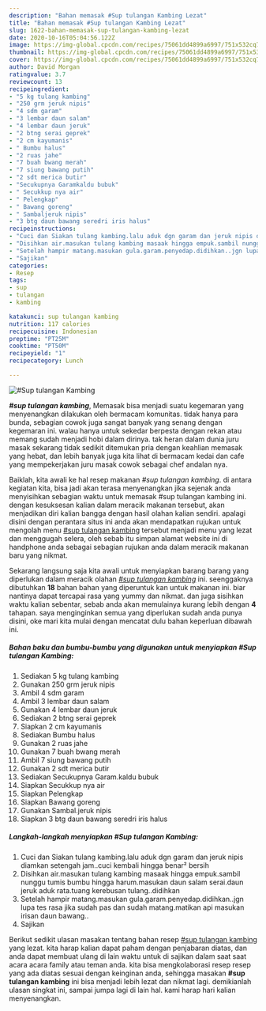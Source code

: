 ```yaml
---
description: "Bahan memasak #Sup tulangan Kambing Lezat"
title: "Bahan memasak #Sup tulangan Kambing Lezat"
slug: 1622-bahan-memasak-sup-tulangan-kambing-lezat
date: 2020-10-16T05:04:56.122Z
image: https://img-global.cpcdn.com/recipes/75061dd4899a6997/751x532cq70/sup-tulangan-kambing-foto-resep-utama.jpg
thumbnail: https://img-global.cpcdn.com/recipes/75061dd4899a6997/751x532cq70/sup-tulangan-kambing-foto-resep-utama.jpg
cover: https://img-global.cpcdn.com/recipes/75061dd4899a6997/751x532cq70/sup-tulangan-kambing-foto-resep-utama.jpg
author: David Morgan
ratingvalue: 3.7
reviewcount: 13
recipeingredient:
- "5 kg tulang kambing"
- "250 grm jeruk nipis"
- "4 sdm garam"
- "3 lembar daun salam"
- "4 lembar daun jeruk"
- "2 btng serai geprek"
- "2 cm kayumanis"
- " Bumbu halus"
- "2 ruas jahe"
- "7 buah bwang merah"
- "7 siung bawang putih"
- "2 sdt merica butir"
- "Secukupnya Garamkaldu bubuk"
- " Secukkup nya air"
- " Pelengkap"
- " Bawang goreng"
- " Sambaljeruk nipis"
- "3 btg daun bawang seredri iris halus"
recipeinstructions:
- "Cuci dan Siakan tulang kambing.lalu aduk dgn garam dan jeruk nipis diamkan setengah jam..cuci kembali hingga benar² bersih"
- "Disihkan air.masukan tulang kambing masaak hingga empuk.sambil nunggu tumis bumbu hingga harum.masukan daun salam serai.daun jeruk aduk rata.tuang kerebusan tulang..didihkan"
- "Setelah hampir matang.masukan gula.garam.penyedap.didihkan..jgn lupa tes rasa jika sudah pas dan sudah matang.matikan api masukan irisan daun bawang.."
- "Sajikan"
categories:
- Resep
tags:
- sup
- tulangan
- kambing

katakunci: sup tulangan kambing 
nutrition: 117 calories
recipecuisine: Indonesian
preptime: "PT25M"
cooktime: "PT50M"
recipeyield: "1"
recipecategory: Lunch

---
```



![#Sup tulangan Kambing](https://img-global.cpcdn.com/recipes/75061dd4899a6997/751x532cq70/sup-tulangan-kambing-foto-resep-utama.jpg)

<b><i>#sup tulangan kambing</i></b>, Memasak bisa menjadi suatu kegemaran yang menyenangkan dilakukan oleh bermacam komunitas. tidak hanya para bunda, sebagian cowok juga sangat banyak yang senang dengan kegemaran ini. walau hanya untuk sekedar berpesta dengan rekan atau memang sudah menjadi hobi dalam dirinya. tak heran dalam dunia juru masak sekarang tidak sedikit ditemukan pria dengan keahlian memasak yang hebat, dan lebih banyak juga kita lihat di bermacam kedai dan cafe yang mempekerjakan juru masak cowok sebagai chef andalan nya.

Baiklah, kita awali ke hal resep makanan <i>#sup tulangan kambing</i>. di antara kegiatan kita, bisa jadi akan terasa menyenangkan jika sejenak anda menyisihkan sebagian waktu untuk memasak #sup tulangan kambing ini. dengan kesuksesan kalian dalam meracik makanan tersebut, akan menjadikan diri kalian bangga dengan hasil olahan kalian sendiri. apalagi disini dengan perantara situs ini anda akan mendapatkan rujukan untuk mengolah menu <u>#sup tulangan kambing</u> tersebut menjadi menu yang lezat dan menggugah selera, oleh sebab itu simpan alamat website ini di handphone anda sebagai sebagian rujukan anda dalam meracik makanan baru yang nikmat.




Sekarang langsung saja kita awali untuk menyiapkan barang barang yang diperlukan dalam meracik olahan <u><i>#sup tulangan kambing</i></u> ini. seenggaknya dibutuhkan <b>18</b> bahan bahan yang diperuntuk kan untuk makanan ini. biar nantinya dapat tercapai rasa yang yummy dan nikmat. dan juga sisihkan waktu kalian sebentar, sebab anda akan memulainya kurang lebih dengan <b>4</b> tahapan. saya menginginkan semua yang diperlukan sudah anda punya disini, oke mari kita mulai dengan mencatat dulu bahan keperluan dibawah ini.

<!--inarticleads1-->

##### Bahan baku dan bumbu-bumbu yang digunakan untuk menyiapkan #Sup tulangan Kambing:

1. Sediakan 5 kg tulang kambing
1. Gunakan 250 grm jeruk nipis
1. Ambil 4 sdm garam
1. Ambil 3 lembar daun salam
1. Gunakan 4 lembar daun jeruk
1. Sediakan 2 btng serai geprek
1. Siapkan 2 cm kayumanis
1. Sediakan  Bumbu halus
1. Gunakan 2 ruas jahe
1. Gunakan 7 buah bwang merah
1. Ambil 7 siung bawang putih
1. Gunakan 2 sdt merica butir
1. Sediakan Secukupnya Garam.kaldu bubuk
1. Siapkan  Secukkup nya air
1. Siapkan  Pelengkap
1. Siapkan  Bawang goreng
1. Gunakan  Sambal.jeruk nipis
1. Siapkan 3 btg daun bawang seredri iris halus




<!--inarticleads2-->

##### Langkah-langkah menyiapkan #Sup tulangan Kambing:

1. Cuci dan Siakan tulang kambing.lalu aduk dgn garam dan jeruk nipis diamkan setengah jam..cuci kembali hingga benar² bersih
1. Disihkan air.masukan tulang kambing masaak hingga empuk.sambil nunggu tumis bumbu hingga harum.masukan daun salam serai.daun jeruk aduk rata.tuang kerebusan tulang..didihkan
1. Setelah hampir matang.masukan gula.garam.penyedap.didihkan..jgn lupa tes rasa jika sudah pas dan sudah matang.matikan api masukan irisan daun bawang..
1. Sajikan




Berikut sedikit ulasan masakan tentang bahan resep <u>#sup tulangan kambing</u> yang lezat. kita harap kalian dapat paham dengan penjabaran diatas, dan anda dapat membuat ulang di lain waktu untuk di sajikan dalam saat saat acara acara family atau teman anda. kita bisa mengkolaborasi resep resep yang ada diatas sesuai dengan keinginan anda, sehingga masakan <b>#sup tulangan kambing</b> ini bisa menjadi lebih lezat dan nikmat lagi. demikianlah ulasan singkat ini, sampai jumpa lagi di lain hal. kami harap hari kalian menyenangkan.
